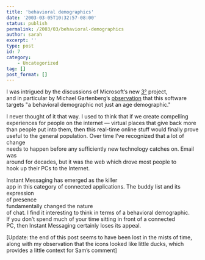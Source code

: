 ```yaml
---
title: 'behavioral demographics'
date: '2003-03-05T10:32:57-08:00'
status: publish
permalink: /2003/03/behavioral-demographics
author: sarah
excerpt: ''
type: post
id: 7
category:
    - Uncategorized
tag: []
post_format: []
---
```

I was intrigued by the discussions of Microsoft’s new [3°](http://www.threedegrees.com) project,  
and in particular by Michael Gartenberg’s [observation](http://weblogs.jupiterresearch.com/analysts/gartenberg/archives/000264.html) that this software targets "a behavioral demographic not just an age demographic."

I never thought of it that way. I used to think that if we create compelling  
experiences for people on the internet — virtual places that give back more  
than people put into them, then this real-time online stuff would finally prove  
useful to the general population. Over time I’ve recognized that a lot of change  
needs to happen before any sufficiently new technology catches on. Email was  
around for decades, but it was the web which drove most people to  
hook up their PCs to the Internet.

Instant Messaging has emerged as the killer  
app in this category of connected applications. The buddy list and its expression  
of presence  
fundamentally changed the nature  
of chat. I find it interesting to think in terms of a behavioral demographic.  
If you don’t spend much of your time sitting in front of a connected  
PC, then Instant Messaging certainly loses its appeal.

\[Update: the end of this post seems to have been lost in the mists of time, along with my observation that the icons looked like little ducks, which provides a little context for Sam’s comment\]